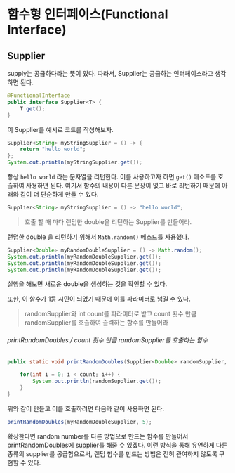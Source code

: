 # 함수형 인터페이스(Functional Interface)

## Supplier

supply는 공급하다라는 뜻이 있다. 따라서, Supplier는 공급하는 인터페이스라고 생각하면 된다.

```java
@FunctionalInterface
public interface Supplier<T> {
    T get();
}
```

이 Supplier를 예시로 코드를 작성해보자.

```java
Supplier<String> myStringSupplier = () -> {
    return "hello world";
};
System.out.println(myStringSupplier.get());
```

항상 `hello world` 라는 문자열을 리턴한다. 이를 사용하고자 하면 `get()` 메소드를 호출하여 사용하면 된다. 여기서 함수의 내용이 다른 문장이 없고 바로 리턴하기 때문에 아래와 같이 더 단순하게 만들 수 있다. 

```java
Supplier<String> myStringSupplier = () -> "hello world";
```



> 호출 할 때 마다 랜덤한 double을 리턴하는 Supplier를 만들어라.

랜덤한 double 을 리턴하기 위해서 `Math.random()` 메소드를 사용했다.

```java
Supplier<Double> myRandomDoubleSupplier = () -> Math.random();
System.out.println(myRandomDoubleSupplier.get());
System.out.println(myRandomDoubleSupplier.get());
System.out.println(myRandomDoubleSupplier.get());
```

실행을 해보면 새로운 double을 생성하는 것을 확인할 수 있다.

또한, 이 함수가 1등 시민이 되었기 때문에 이를 파라미터로 넘길 수 있다.

> randomSupplier와 int count를 파라미터로 받고 count 횟수 만큼 randomSupplier를 호출하여 출력하는 함수를 만들어라

###### printRandomDoubles / count 횟수 만큼 randomSupplier를 호출하는 함수

```java
public static void printRandomDoubles(Supplier<Double> randomSupplier, int count) {
    
    for(int i = 0; i < count; i++) {
        System.out.println(randomSupplier.get());
    }
}
```

위와 같이 만들고 이를 호출하려면 다음과 같이 사용하면 된다.

```java
printRandomDoubles(myRandomDoubleSupplier, 5);
```

확장한다면 random number를 다른 방법으로 만드는 함수를 만들어서 printRandomDoubles에 supplier를 해줄 수 있겠다. 이런 방식을 통해 유연하게 다른 종류의 supplier를 공급함으로써, 랜덤 함수를 만드는 방법은 전혀 관여하지 않도록 구현할 수 있다.


